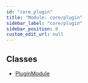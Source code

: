 ```yaml
---
id: "core_plugin"
title: "Module: core/plugin"
sidebar_label: "core/plugin"
sidebar_position: 0
custom_edit_url: null
---
```


## Classes

- [PluginModule](../classes/core_plugin.PluginModule.md)
